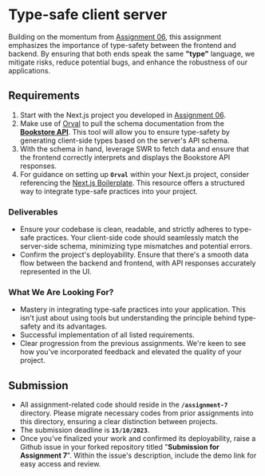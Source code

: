 # Type-safe client server

Building on the momentum from [Assignment 06](../assignment-6/), this assignment emphasizes the importance of type-safety between the frontend and backend. By ensuring that both ends speak the same **"type"** language, we mitigate risks, reduce potential bugs, and enhance the robustness of our applications.

## **Requirements**

1. Start with the Next.js project you developed in [Assignment 06](../assignment-6/).
2. Make use of [Orval](https://orval.dev/) to pull the schema documentation from the [**Bookstore API**](https://develop-api.bookstore.dwarvesf.com/swagger/index.html). This tool will allow you to ensure type-safety by generating client-side types based on the server's API schema.
3. With the schema in hand, leverage SWR to fetch data and ensure that the frontend correctly interprets and displays the Bookstore API responses.
4. For guidance on setting up **`Orval`** within your Next.js project, consider referencing the [Next.js Boilerplate](https://github.com/dwarvesf/nextjs-boilerplate). This resource offers a structured way to integrate type-safe practices into your project.

### **Deliverables**

- Ensure your codebase is clean, readable, and strictly adheres to type-safe practices. Your client-side code should seamlessly match the server-side schema, minimizing type mismatches and potential errors.
- Confirm the project's deployability. Ensure that there's a smooth data flow between the backend and frontend, with API responses accurately represented in the UI.

### **What We Are Looking For?**

- Mastery in integrating type-safe practices into your application. This isn't just about using tools but understanding the principle behind type-safety and its advantages.
- Successful implementation of all listed requirements.
- Clear progression from the previous assignments. We're keen to see how you've incorporated feedback and elevated the quality of your project.

## **Submission**

- All assignment-related code should reside in the **`/assignment-7`** directory. Please migrate necessary codes from prior assignments into this directory, ensuring a clear distinction between projects.
- The submission deadline is **`15/10/2023`**.
- Once you've finalized your work and confirmed its deployability, raise a Github issue in your forked repository titled "**Submission for Assignment 7**". Within the issue's description, include the demo link for easy access and review.
